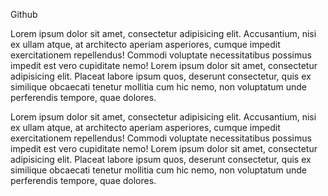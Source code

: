 Github

Lorem ipsum dolor sit amet, consectetur adipisicing elit. Accusantium, nisi ex ullam atque, at architecto aperiam asperiores, cumque impedit exercitationem repellendus! Commodi voluptate necessitatibus possimus impedit est vero cupiditate nemo!
Lorem ipsum dolor sit amet, consectetur adipisicing elit. Placeat labore ipsum quos, deserunt consectetur, quis ex similique obcaecati tenetur mollitia cum hic nemo, non voluptatum unde perferendis tempore, quae dolores.

Lorem ipsum dolor sit amet, consectetur adipisicing elit. Accusantium, nisi ex ullam atque, at architecto aperiam asperiores, cumque impedit exercitationem repellendus! Commodi voluptate necessitatibus possimus impedit est vero cupiditate nemo!
Lorem ipsum dolor sit amet, consectetur adipisicing elit. Placeat labore ipsum quos, deserunt consectetur, quis ex similique obcaecati tenetur mollitia cum hic nemo, non voluptatum unde perferendis tempore, quae dolores.
